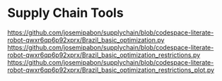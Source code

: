 # Supply Chain Tools
https://github.com/josemipabon/supplychain/blob/codespace-literate-robot-qwxr6qp6p92xprx/Brazil_basic_optimization.py
https://github.com/josemipabon/supplychain/blob/codespace-literate-robot-qwxr6qp6p92xprx/Brazil_basic_optimization_restrictions.py
https://github.com/josemipabon/supplychain/blob/codespace-literate-robot-qwxr6qp6p92xprx/Brazil_basic_optimization_restrictions_plot.py
